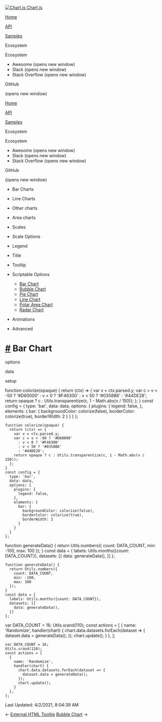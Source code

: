 <a href="/docs/3.0.0/" class="home-link router-link-active"><img src="/docs/3.0.0/favicon.ico" alt="Chart.js" class="logo" /> <span class="site-name can-hide">Chart.js</span></a>

<a href="/docs/3.0.0/" class="nav-link">Home</a>

<a href="/docs/3.0.0/api/" class="nav-link">API</a>

<a href="/docs/3.0.0/samples/" class="nav-link router-link-active">Samples</a>

<span class="title">Ecosystem</span> <span class="arrow down"></span>

<span class="title">Ecosystem</span> <span class="arrow right"></span>

-   Awesome
    <span class="sr-only">(opens new window)</span>
-   Slack
    <span class="sr-only">(opens new window)</span>
-   Stack Overflow
    <span class="sr-only">(opens new window)</span>

GitHub

<span class="sr-only">(opens new window)</span>

<a href="/docs/3.0.0/" class="nav-link">Home</a>

<a href="/docs/3.0.0/api/" class="nav-link">API</a>

<a href="/docs/3.0.0/samples/" class="nav-link router-link-active">Samples</a>

<span class="title">Ecosystem</span> <span class="arrow down"></span>

<span class="title">Ecosystem</span> <span class="arrow right"></span>

-   Awesome
    <span class="sr-only">(opens new window)</span>
-   Slack
    <span class="sr-only">(opens new window)</span>
-   Stack Overflow
    <span class="sr-only">(opens new window)</span>

GitHub

<span class="sr-only">(opens new window)</span>

-   Bar Charts <span class="arrow right"></span>

-   Line Charts <span class="arrow right"></span>

-   Other charts <span class="arrow right"></span>

-   Area charts <span class="arrow right"></span>

-   Scales <span class="arrow right"></span>

-   Scale Options <span class="arrow right"></span>

-   Legend <span class="arrow right"></span>

-   Title <span class="arrow right"></span>

-   Tooltip <span class="arrow right"></span>

-   Scriptable Options <span class="arrow down"></span>

    -   <a href="/docs/3.0.0/samples/scriptable/bar.html" class="active sidebar-link">Bar Chart</a>
    -   <a href="/docs/3.0.0/samples/scriptable/bubble.html" class="sidebar-link">Bubble Chart</a>
    -   <a href="/docs/3.0.0/samples/scriptable/pie.html" class="sidebar-link">Pie Chart</a>
    -   <a href="/docs/3.0.0/samples/scriptable/line.html" class="sidebar-link">Line Chart</a>
    -   <a href="/docs/3.0.0/samples/scriptable/polar.html" class="sidebar-link">Polar Area Chart</a>
    -   <a href="/docs/3.0.0/samples/scriptable/radar.html" class="sidebar-link">Radar Chart</a>

-   Animations <span class="arrow right"></span>

-   Advanced <span class="arrow right"></span>

<a href="#bar-chart" class="header-anchor">#</a> Bar Chart
==========================================================

options

data

setup

<a href="https://github.com/chartjs/Chart.js/blob/master/docs/samples/scriptable/bar.md" class="code-editor-tool fab fa-github fa-lg" title="View on GitHub"></a>

function colorize(opaque) { return (ctx) =&gt; { var v = ctx.parsed.y; var c = v &lt; -50 ? '\#D60000' : v &lt; 0 ? '\#F46300' : v &lt; 50 ? '\#0358B6' : '\#44DE28'; return opaque ? c : Utils.transparentize(c, 1 - Math.abs(v / 150)); }; } const config = { type: 'bar', data: data, options: { plugins: { legend: false, }, elements: { bar: { backgroundColor: colorize(false), borderColor: colorize(true), borderWidth: 2 } } } };

    function colorize(opaque) {
      return (ctx) => {
        var v = ctx.parsed.y;
        var c = v < -50 ? '#D60000'
          : v < 0 ? '#F46300'
          : v < 50 ? '#0358B6'
          : '#44DE28';
        return opaque ? c : Utils.transparentize(c, 1 - Math.abs(v / 150));
      };
    }
    const config = {
      type: 'bar',
      data: data,
      options: {
        plugins: {
          legend: false,
        },
        elements: {
          bar: {
            backgroundColor: colorize(false),
            borderColor: colorize(true),
            borderWidth: 2
          }
        }
      }
    };

function generateData() { return Utils.numbers({ count: DATA\_COUNT, min: -100, max: 100 }); } const data = { labels: Utils.months({count: DATA\_COUNT}), datasets: \[{ data: generateData(), }\] };

    function generateData() {
      return Utils.numbers({
        count: DATA_COUNT,
        min: -100,
        max: 100
      });
    }
    const data = {
      labels: Utils.months({count: DATA_COUNT}),
      datasets: [{
        data: generateData(),
      }]
    };

var DATA\_COUNT = 16; Utils.srand(110); const actions = \[ { name: 'Randomize', handler(chart) { chart.data.datasets.forEach(dataset =&gt; { dataset.data = generateData(); }); chart.update(); } }, \];

    var DATA_COUNT = 16;
    Utils.srand(110);
    const actions = [
      {
        name: 'Randomize',
        handler(chart) {
          chart.data.datasets.forEach(dataset => {
            dataset.data = generateData();
          });
          chart.update();
        }
      },
    ];

<span class="prefix">Last Updated:</span> <span class="time">4/2/2021, 8:04:39 AM</span>

<span class="prev"> ← <a href="/docs/3.0.0/samples/tooltip/html.html" class="prev">External HTML Tooltip</a> </span> <span class="next"> [Bubble Chart](/docs/3.0.0/samples/scriptable/bubble.html) → </span>
